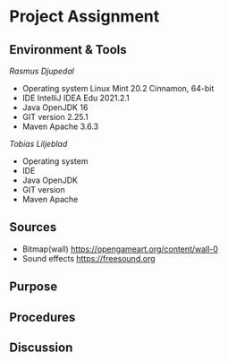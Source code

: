 # Project Assignment

## Environment & Tools
*Rasmus Djupedal*
* Operating system Linux Mint 20.2 Cinnamon, 64-bit
* IDE IntelliJ IDEA Edu 2021.2.1
* Java OpenJDK 16
* GIT version 2.25.1
* Maven Apache 3.6.3

*Tobias Liljeblad*
* Operating system
* IDE 
* Java OpenJDK
* GIT version 
* Maven Apache
## Sources
* Bitmap(wall) https://opengameart.org/content/wall-0  
* Sound effects https://freesound.org 

## Purpose

## Procedures

## Discussion
